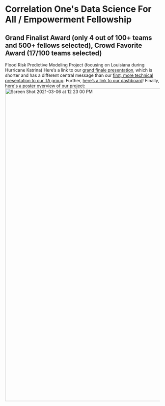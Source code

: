 # Correlation One's Data Science For All / Empowerment Fellowship
## Grand Finalist Award (only 4 out of 100+ teams and 500+ fellows selected), Crowd Favorite Award (17/100 teams selected)
Flood Risk Predictive Modeling Project (focusing on Louisiana during Hurricane Katrina)
Here’s a link to our [grand finale presentation](https://docs.google.com/presentation/d/1cnOvEcYDPpWeU7KXSC3-1x_Zo9vJlrAeIj1GePvU5xc/edit#slide=id.gbbe8377fb8_2_26), which is shorter and has a different central message than our [first, more technical presentation to our TA group](https://docs.google.com/presentation/d/1SUas4PUet6Dz9Z2t-EhbQJsXCrb3hw-7qfHf-M5Hdgk/edit#slide=id.g4dfce81f19_0_45). Further, [here’s a link to our dashboard](https://datastudio.google.com/u/0/reporting/d1b74776-4a0e-48b8-a5c8-fc41016b32a2/page/uR20B)! Finally, here's a poster overview of our project: 
<img width="1017" alt="Screen Shot 2021-03-06 at 12 23 00 PM" src="https://user-images.githubusercontent.com/22281891/110215249-b30ac400-7e76-11eb-9292-60bfaa84eea3.png">
